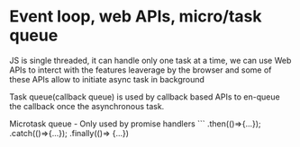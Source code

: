 # Event loop, web APIs, micro/task queue

 JS is single threaded, it can handle only one task at a time, we can use Web APIs to interct with the features leaverage by the browser and some of these APIs  allow to initiate async task in background

 Task queue(callback queue) is used by callback based APIs to en-queue the callback once the asynchronous task.

 Microtask queue - Only used by 
 promise handlers ``` .then(()=>{...}); .catch(()=>{...}); .finally(()=> {...})
